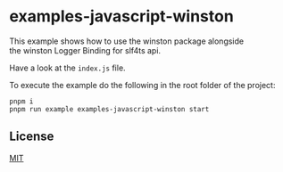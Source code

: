 # examples-javascript-winston

This example shows how to use the winston package alongside  
the winston Logger Binding for slf4ts api.

Have a look at the `index.js` file.

To execute the example do the following in the root folder of the project:

    pnpm i
    pnpm run example examples-javascript-winston start

## License

[MIT](https://www.opensource.org/licenses/mit-license.php)
